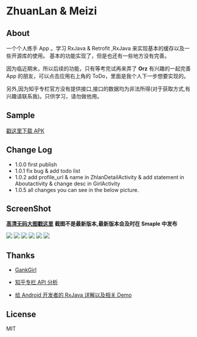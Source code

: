 # ZhuanLan & Meizi

## About
一个个人练手 App 。学习 RxJava & Retrofit ,RxJava 来实现基本的缓存以及一些开源库的使用。
基本的功能实现了，但是也还有一些地方没有完善。

因为临近期末，所以后续的功能，只有等考完试再来弄了 **Orz**
有兴趣的一起完善 App 的朋友，可以点击应用右上角的 ToDo，里面是我个人下一步想要实现的。 

另外,因为知乎专栏官方没有提供接口,接口的数据均为非法所得(对于获取方式,有兴趣请联系我)。只供学习，请勿做他用。

## Sample

[戳这里下载 APK](http://fir.im/ZhuanLan)

## Change Log
  
* 1.0.0 first publish
* 1.0.1 fix bug & add todo list 
* 1.0.2 add profile_url & name in ZhlanDetailActivity & add statement in Aboutactivity & change desc in GirlActivity
* 1.0.5 all changes you can see in the below picture. 

## ScreenShot
**[高清无码大图戳这里](https://github.com/wuchangfeng/ZhuanLan/tree/master/ScreenShot)**
**截图不是最新版本,最新版本会及时在 Smaple 中发布**

![](http://7xrl8j.com1.z0.glb.clouddn.com/10.png)
![](http://7xrl8j.com1.z0.glb.clouddn.com/12.png)
![](http://7xrl8j.com1.z0.glb.clouddn.com/11.png)
![](http://7xrl8j.com1.z0.glb.clouddn.com/15.png)
![](http://7xrl8j.com1.z0.glb.clouddn.com/16.png)
![](http://7xrl8j.com1.z0.glb.clouddn.com/17.png)




## Thanks

* [GankGirl](https://github.com/gaolonglong/GankGirl)

* [知乎专栏 API 分析](https://marktony.github.io/2016/05/14/%E7%9F%A5%E4%B9%8E%E4%B8%93%E6%A0%8FAPI%E5%88%86%E6%9E%90/)

* [给 Android 开发者的 RxJava 详解以及相关 Demo](https://gank.io/post/560e15be2dca930e00da1083)







##  License
MIT
